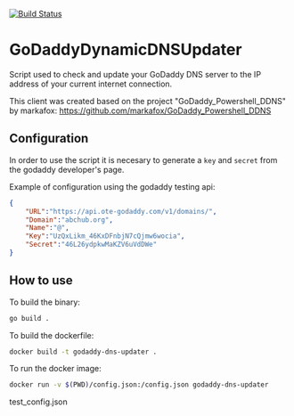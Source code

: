 [![Build Status](https://travis-ci.org/MihaiLupoiu/GoDaddyDynamicDNSUpdater.svg?branch=master)](https://travis-ci.org/MihaiLupoiu/GoDaddyDynamicDNSUpdater)

# GoDaddyDynamicDNSUpdater
Script used to check and update your GoDaddy DNS server to the IP address of your current internet connection.

This client was created based on the project "GoDaddy_Powershell_DDNS" by markafox: https://github.com/markafox/GoDaddy_Powershell_DDNS

## Configuration

In order to use the script it is necesary to generate a `key` and `secret` from the godaddy developer's page.

Example of configuration using the godaddy testing api:
```json
{
    "URL":"https://api.ote-godaddy.com/v1/domains/",
    "Domain":"abchub.org",
    "Name":"@",
    "Key":"UzQxLikm_46KxDFnbjN7cQjmw6wocia",
    "Secret":"46L26ydpkwMaKZV6uVdDWe"
}
```

## How to use
To build the binary:
```bash 
go build .
```
To build the dockerfile:
```bash 
docker build -t godaddy-dns-updater .
```

To run the docker image:
```bash 
docker run -v $(PWD)/config.json:/config.json godaddy-dns-updater
```
test_config.json
